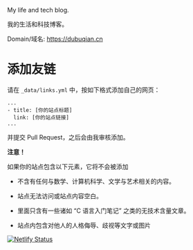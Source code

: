 My life and tech blog.

我的生活和科技博客。

Domain/域名: https://dubuqian.cn

# 添加友链

请在 `_data/links.yml` 中，按如下格式添加自己的网页：

```ymal
...
- title: [你的站点标题]
  link: [你的站点链接]
...
```

并提交 Pull Request，之后会由我审核添加。

**注意！**

如果你的站点包含以下元素，它将不会被添加

* 不含有任何与数学、计算机科学、文学与艺术相关的内容。

* 站点无法访问或站点内容空白。

* 里面只含有一些诸如 “C 语言入门笔记” 之类的无技术含量文章。

* 站点内包含对他人的人格侮辱、歧视等文字或图片

[![Netlify Status](https://api.netlify.com/api/v1/badges/d64d4249-74f6-4362-ae8c-39f94d1680f0/deploy-status)](https://app.netlify.com/sites/jolly-pike-549886/deploys)

